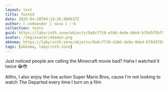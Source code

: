 ```yaml
---
layout: text
title: Texted
date: 2025-04-20T04:14:26.866637Z
author: ⸸ commander ░ nova ⸸ :~$
collection: texts
guid: https://labyrinth.zone/objects/9a8cf719-e1b6-4e9e-8de4-b78d5f5bf587
avatar: /img/avatar/daemon.png
akkoma: https://labyrinth.zone/objects/9a8cf719-e1b6-4e9e-8de4-b78d5f5bf587
tags: [akkoma, labyrinth-zone]
---
```


<p>Just noticed people are calling the Minecraft movie bad? Haha I watched it twice 😂😳<br><br>Altho, I also enjoy the live action Super Mario Bros, cause I’m not looking to watch The Departed every time I turn on a film</p>
